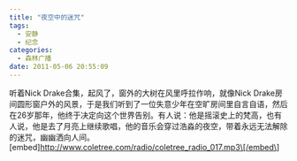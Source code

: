 ```yaml
---
title: "夜空中的迷咒"
tags:
  - 安静
  - 纪念
categories:
  - 森林广播
date: 2011-05-06 20:55:09
---
```


听着Nick Drake合集，起风了，窗外的大树在风里呼拉作响，就像Nick Drake房间圆形窗户外的风景，于是我们听到了一位失意少年在空旷房间里自言自语，然后在26岁那年，他终于决定向这个世界告别。有人说：他是摇滚史上的梵高，也有人说，他是去了月亮上继续歌唱，他的音乐会穿过浩淼的夜空，带着永远无法解除的迷咒，幽幽洒向人间。   \[embed\]http://www.coletree.com/radio/coletree_radio_017.mp3\[/embed\]